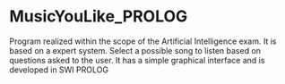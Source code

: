 # MusicYouLike_PROLOG
Program realized within the scope of the Artificial Intelligence exam. It is based on a expert system. Select a possible song to listen based on questions asked to the user. It has a simple graphical interface and is developed in SWI PROLOG

